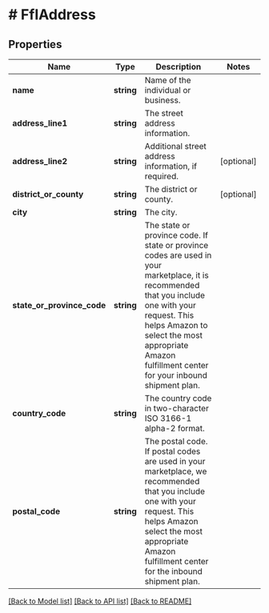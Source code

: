 # # FfIAddress

## Properties

Name | Type | Description | Notes
------------ | ------------- | ------------- | -------------
**name** | **string** | Name of the individual or business. |
**address_line1** | **string** | The street address information. |
**address_line2** | **string** | Additional street address information, if required. | [optional]
**district_or_county** | **string** | The district or county. | [optional]
**city** | **string** | The city. |
**state_or_province_code** | **string** | The state or province code.  If state or province codes are used in your marketplace, it is recommended that you include one with your request. This helps Amazon to select the most appropriate Amazon fulfillment center for your inbound shipment plan. |
**country_code** | **string** | The country code in two-character ISO 3166-1 alpha-2 format. |
**postal_code** | **string** | The postal code.  If postal codes are used in your marketplace, we recommended that you include one with your request. This helps Amazon select the most appropriate Amazon fulfillment center for the inbound shipment plan. |

[[Back to Model list]](../../README.md#models) [[Back to API list]](../../README.md#endpoints) [[Back to README]](../../README.md)
